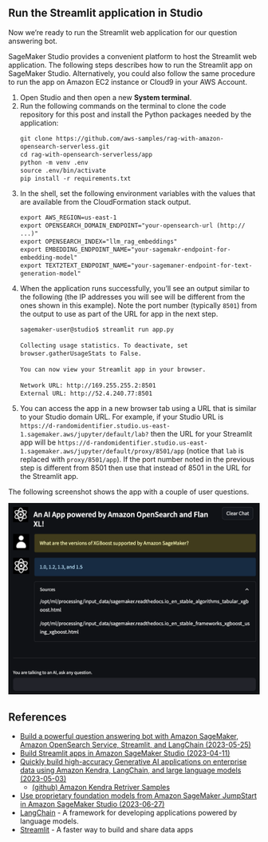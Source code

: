 ## Run the Streamlit application in Studio

Now we’re ready to run the Streamlit web application for our question answering bot.

SageMaker Studio provides a convenient platform to host the Streamlit web application. The following steps describes how to run the Streamlit app on SageMaker Studio. Alternatively, you could also follow the same procedure to run the app on Amazon EC2 instance or Cloud9 in your AWS Account.

1. Open Studio and then open a new **System terminal**.
2. Run the following commands on the terminal to clone the code repository for this post and install the Python packages needed by the application:
   ```
   git clone https://github.com/aws-samples/rag-with-amazon-opensearch-serverless.git
   cd rag-with-opensearch-serverless/app
   python -m venv .env
   source .env/bin/activate
   pip install -r requirements.txt
   ```
3. In the shell, set the following environment variables with the values that are available from the CloudFormation stack output.
   ```
   export AWS_REGION=us-east-1
   export OPENSEARCH_DOMAIN_ENDPOINT="your-opensearch-url (http:// ...)"
   export OPENSEARCH_INDEX="llm_rag_embeddings"
   export EMBEDDING_ENDPOINT_NAME="your-sagemakr-endpoint-for-embedding-model"
   export TEXT2TEXT_ENDPOINT_NAME="your-sagemaner-endpoint-for-text-generation-model"
   ```
4. When the application runs successfully, you’ll see an output similar to the following (the IP addresses you will see will be different from the ones shown in this example). Note the port number (typically `8501`) from the output to use as part of the URL for app in the next step.
   ```
   sagemaker-user@studio$ streamlit run app.py

   Collecting usage statistics. To deactivate, set browser.gatherUsageStats to False.

   You can now view your Streamlit app in your browser.

   Network URL: http://169.255.255.2:8501
   External URL: http://52.4.240.77:8501
   ```
5. You can access the app in a new browser tab using a URL that is similar to your Studio domain URL. For example, if your Studio URL is `https://d-randomidentifier.studio.us-east-1.sagemaker.aws/jupyter/default/lab?` then the URL for your Streamlit app will be `https://d-randomidentifier.studio.us-east-1.sagemaker.aws/jupyter/default/proxy/8501/app` (notice that `lab` is replaced with `proxy/8501/app`). If the port number noted in the previous step is different from 8501 then use that instead of 8501 in the URL for the Streamlit app.

The following screenshot shows the app with a couple of user questions.

![qa-with-llm-and-rag](./qa-with-llm-and-rag.png)

## References

  * [Build a powerful question answering bot with Amazon SageMaker, Amazon OpenSearch Service, Streamlit, and LangChain (2023-05-25)](https://aws.amazon.com/blogs/machine-learning/build-a-powerful-question-answering-bot-with-amazon-sagemaker-amazon-opensearch-service-streamlit-and-langchain/)
  * [Build Streamlit apps in Amazon SageMaker Studio (2023-04-11)](https://aws.amazon.com/blogs/machine-learning/build-streamlit-apps-in-amazon-sagemaker-studio/)
  * [Quickly build high-accuracy Generative AI applications on enterprise data using Amazon Kendra, LangChain, and large language models (2023-05-03)](https://aws.amazon.com/blogs/machine-learning/quickly-build-high-accuracy-generative-ai-applications-on-enterprise-data-using-amazon-kendra-langchain-and-large-language-models/)
    * [(github) Amazon Kendra Retriver Samples](https://github.com/aws-samples/amazon-kendra-langchain-extensions/tree/main/kendra_retriever_samples)
  * [Use proprietary foundation models from Amazon SageMaker JumpStart in Amazon SageMaker Studio (2023-06-27)](https://aws.amazon.com/blogs/machine-learning/use-proprietary-foundation-models-from-amazon-sagemaker-jumpstart-in-amazon-sagemaker-studio/)
  * [LangChain](https://python.langchain.com/docs/get_started/introduction.html) - A framework for developing applications powered by language models.
  * [Streamlit](https://streamlit.io/) - A faster way to build and share data apps
